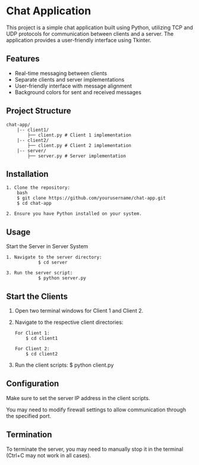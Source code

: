 # Chat Application

This project is a simple chat application built using Python, utilizing TCP and UDP protocols for communication between clients and a server. The application provides a user-friendly interface using Tkinter.

## Features

- Real-time messaging between clients
- Separate clients and server implementations
- User-friendly interface with message alignment
- Background colors for sent and received messages

## Project Structure

    chat-app/ 
        |-- client1/ 
            ├── client.py # Client 1 implementation 
        |-- client2/ 
            ├── client.py # Client 2 implementation 
        |-- server/ 
            ├── server.py # Server implementation

## Installation

    1. Clone the repository:
        bash
        $ git clone https://github.com/yourusername/chat-app.git
        $ cd chat-app
    
    2. Ensure you have Python installed on your system.

## Usage

Start the Server in Server System

    1. Navigate to the server directory:
                $ cd server
       
    3. Run the server script:
                $ python server.py

## Start the Clients

1. Open two terminal windows for Client 1 and Client 2.

2. Navigate to the respective client directories:

       For Client 1:
           $ cd client1
    
       For Client 2:
           $ cd client2

3. Run the client scripts:
   $ python client.py

## Configuration

Make sure to set the server IP address in the client scripts.

You may need to modify firewall settings to allow communication through the specified port.

## Termination

To terminate the server, you may need to manually stop it in the terminal (Ctrl+C may not work in all cases).
